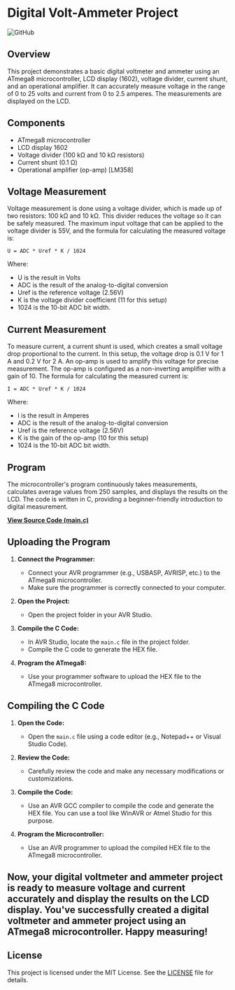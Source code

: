 # Digital Volt-Ammeter Project

![GitHub](https://img.shields.io/github/license/mazen-salah/DC-current-measurement-with-AVR)

## Overview
This project demonstrates a basic digital voltmeter and ammeter using an ATmega8 microcontroller, LCD display (1602), voltage divider, current shunt, and an operational amplifier. It can accurately measure voltage in the range of 0 to 25 volts and current from 0 to 2.5 amperes. The measurements are displayed on the LCD.

## Components
- ATmega8 microcontroller
- LCD display 1602
- Voltage divider (100 kΩ and 10 kΩ resistors)
- Current shunt (0.1 Ω)
- Operational amplifier (op-amp) [LM358]

## Voltage Measurement

Voltage measurement is done using a voltage divider, which is made up of two resistors: 100 kΩ and 10 kΩ. This divider reduces the voltage so it can be safely measured. The maximum input voltage that can be applied to the voltage divider is 55V, and the formula for calculating the measured voltage is:

```
U = ADC * Uref * K / 1024
```

Where:
- U is the result in Volts
- ADC is the result of the analog-to-digital conversion
- Uref is the reference voltage (2.56V)
- K is the voltage divider coefficient (11 for this setup)
- 1024 is the 10-bit ADC bit width.

## Current Measurement

To measure current, a current shunt is used, which creates a small voltage drop proportional to the current. In this setup, the voltage drop is 0.1 V for 1 A and 0.2 V for 2 A. An op-amp is used to amplify this voltage for precise measurement. The op-amp is configured as a non-inverting amplifier with a gain of 10. The formula for calculating the measured current is:

```
I = ADC * Uref * K / 1024
```

Where:
- I is the result in Amperes
- ADC is the result of the analog-to-digital conversion
- Uref is the reference voltage (2.56V)
- K is the gain of the op-amp (10 for this setup)
- 1024 is the 10-bit ADC bit width.

## Program
The microcontroller's program continuously takes measurements, calculates average values from 250 samples, and displays the results on the LCD. The code is written in C, providing a beginner-friendly introduction to digital measurement.

[**View Source Code (main.c)**](main.c)

## Uploading the Program

1. **Connect the Programmer:**
   - Connect your AVR programmer (e.g., USBASP, AVRISP, etc.) to the ATmega8 microcontroller.
   - Make sure the programmer is correctly connected to your computer.

2. **Open the Project:**
   - Open the project folder in your AVR Studio.

3. **Compile the C Code:**
   - In AVR Studio, locate the `main.c` file in the project folder.
   - Compile the C code to generate the HEX file.

4. **Program the ATmega8:**
   - Use your programmer software to upload the HEX file to the ATmega8 microcontroller.

## Compiling the C Code

1. **Open the Code:**
   - Open the `main.c` file using a code editor (e.g., Notepad++ or Visual Studio Code).

2. **Review the Code:**
   - Carefully review the code and make any necessary modifications or customizations.

3. **Compile the Code:**
   - Use an AVR GCC compiler to compile the code and generate the HEX file. You can use a tool like WinAVR or Atmel Studio for this purpose.

4. **Program the Microcontroller:**
   - Use an AVR programmer to upload the compiled HEX file to the ATmega8 microcontroller.

Now, your digital voltmeter and ammeter project is ready to measure voltage and current accurately and display the results on the LCD display.
You've successfully created a digital voltmeter and ammeter project using an ATmega8 microcontroller. Happy measuring!
---
## License
This project is licensed under the MIT License. See the [LICENSE](LICENSE) file for details.
